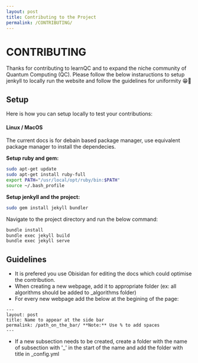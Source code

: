 ```yaml
---
layout: post
title: Contributing to the Project
permalink: /CONTRIBUTING/
---
```


# CONTRIBUTING
Thanks for contributing to learnQC and to expand the niche community of Quantum Computing (QC). Please follow the below instaructions to setup jenkyll to locally run the website and follow the guidelines for uniformity 😁🫡

## Setup
Here is how you can setup locally to test your contributions:

#### Linux / MacOS
The current docs is for debain based package manager, use equivalent package manager to install the dependecies.

**Setup ruby and gem:**
```bash
sudo apt-get update
sudo apt-get install ruby-full
export PATH="/usr/local/opt/ruby/bin:$PATH"
source ~/.bash_profile
```

**Setup jenkyll and the project:**
```bash
sudo gem install jekyll bundler
```

Navigate to the project directory and run the below command:
```bash
bundle install
bundle exec jekyll build
bundle exec jekyll serve
```

## Guidelines
- It is prefered you use Obisidan for editing the docs which could optimise the contribution.
- When creating a new webpage, add it to appropriate folder (ex: all algorithms should be added to _algorithms folder)
- For every new webpage add the below at the begining of the page:

```
---
layout: post
title: Name to appear at the side bar
permalink: /path_on_the_bar/ **Note:** Use % to add spaces
---
```

- If a new subsection needs to be created, create a folder with the name of subsection with '_' in the start of the name and add the folder with title in _config.yml
